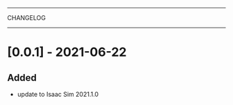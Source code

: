 **********
CHANGELOG
**********

[0.0.1] - 2021-06-22
========================

Added
-------
- update to Isaac Sim 2021.1.0
